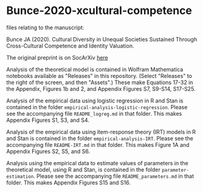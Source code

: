 # Bunce-2020-xcultural-competence
files relating to the manuscript:

Bunce JA (2020). Cultural Diversity in Unequal Societies Sustained Through Cross-Cultural Competence and Identity Valuation.

The original preprint is on SocArXiv [here](https://osf.io/preprints/socarxiv/bwtvu/)


Analysis of the theoretical model is contained in Wolfram Mathematica notebooks available as "Releases" in this repository.
(Select "Releases" to the right of the screen, and then "Assets".) These make Equations 17-32 in the Appendix, Figures 1b and 2, and Appendix Figures S7, S9-S14, S17-S25.


Analysis of the empirical data using logistic regression in R and Stan is contained in the folder ``empirical-analysis-logistic-regression``. Please see the accompanying file ``README_logreg.md`` in that folder. This makes Appendix Figures S1, S3, and S4.


Analysis of the empirical data using item-response theory (IRT) models in R and Stan is contained in the folder ``empirical-analysis-IRT``. Please see the accompanying file ``README-IRT.md`` in that folder. This makes Figure 1A and Appendix Figures S2, S5, and S6.


Analysis using the empirical data to estimate values of parameters in the theoretical model, using R and Stan, is contained in the folder ``parameter-estimation``. Please see the accompanying file ``README_parameters.md`` in that folder. This makes Appendix Figures S15 and S16.

